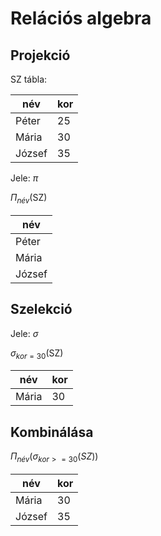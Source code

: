 # Relációs algebra

## Projekció

SZ tábla:

| név | kor |
| --- | --- |
| Péter | 25 |
| Mária | 30 |
| József | 35 |

Jele: $\pi$

$\Pi_{név}$(SZ)

|név|
| --- |
| Péter |
| Mária |
| József |

## Szelekció

Jele: $\sigma$

$\sigma_{kor=30}$(SZ)

| név | kor |
| --- | --- |
| Mária | 30 |

## Kombinálása

$\Pi_{név}(\sigma_{kor>=30}(SZ))$

| név | kor |
| --- | --- |
| Mária | 30 |
| József | 35 |

